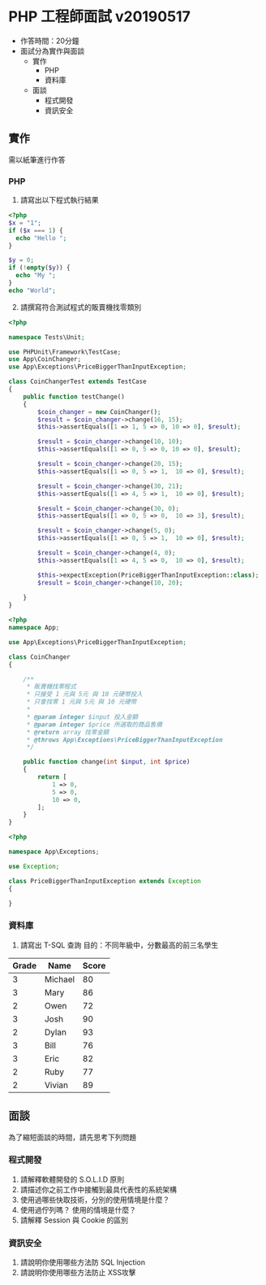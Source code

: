 # PHP 工程師面試 v20190517
* 作答時間：20分鐘
* 面試分為實作與面談
	* 實作
		* PHP
		* 資料庫
	* 面談
		* 程式開發
		* 資訊安全

## 實作
需以紙筆進行作答

### PHP
1. 請寫出以下程式執行結果
```php
<?php
$x = "1";
if ($x === 1) {
  echo "Hello ";
}

$y = 0;
if (!empty($y)) {
  echo "My ";
}
echo "World";
```

















2. 請撰寫符合測試程式的販賣機找零類別

```php
<?php

namespace Tests\Unit;

use PHPUnit\Framework\TestCase;
use App\CoinChanger;
use App\Exceptions\PriceBiggerThanInputException;

class CoinChangerTest extends TestCase
{
    public function testChange()
    {
        $coin_changer = new CoinChanger();
        $result = $coin_changer->change(16, 15);
        $this->assertEquals([1 => 1, 5 => 0, 10 => 0], $result);

        $result = $coin_changer->change(10, 10);
        $this->assertEquals([1 => 0, 5 => 0, 10 => 0], $result);

        $result = $coin_changer->change(20, 15);
        $this->assertEquals([1 => 0, 5 => 1,  10 => 0], $result);

        $result = $coin_changer->change(30, 21);
        $this->assertEquals([1 => 4, 5 => 1,  10 => 0], $result);

        $result = $coin_changer->change(30, 0);
        $this->assertEquals([1 => 0, 5 => 0,  10 => 3], $result);

        $result = $coin_changer->change(5, 0);
        $this->assertEquals([1 => 0, 5 => 1,  10 => 0], $result);

        $result = $coin_changer->change(4, 0);
        $this->assertEquals([1 => 4, 5 => 0,  10 => 0], $result);

        $this->expectException(PriceBiggerThanInputException::class);
        $result = $coin_changer->change(10, 20);
        
    }
}


```







```php
<?php
namespace App;

use App\Exceptions\PriceBiggerThanInputException;

class CoinChanger
{

    /**
     * 販賣機找零程式
     * 只接受 1 元與 5元 與 10 元硬幣投入
     * 只會找零 1 元與 5元 與 10 元硬幣
     *
     * @param integer $input 投入金額
     * @param integer $price 所選取的商品售價
     * @return array 找零金額
     * @throws App\Exceptions\PriceBiggerThanInputException
     */

    public function change(int $input, int $price)
    {
        return [
            1 => 0,
            5 => 0,
            10 => 0,
        ];
    }
}

```
```php
<?php

namespace App\Exceptions;

use Exception;

class PriceBiggerThanInputException extends Exception
{

}

```









### 資料庫

1. 請寫出 T-SQL 查詢
目的：不同年級中，分數最高的前三名學生

| Grade | Name    | Score |
| ----- | ------- | ----- |
| 3     | Michael | 80    |
| 3     | Mary    | 86    |
| 2     | Owen    | 72    |
| 3     | Josh    | 90    |
| 2     | Dylan   | 93    |
| 3     | Bill    | 76    |
| 3     | Eric    | 82    |
| 2     | Ruby    | 77    |
| 2     | Vivian  | 89    |



## 面談
為了縮短面談的時間，請先思考下列問題

### 程式開發
1. 請解釋軟體開發的 S.O.L.I.D 原則
2. 請描述你之前工作中接觸到最具代表性的系統架構
3. 使用過哪些快取技術，分別的使用情境是什麼？
4. 使用過佇列嗎？ 使用的情境是什麼？
5. 請解釋 Session 與 Cookie 的區別

### 資訊安全
1. 請說明你使用哪些方法防 SQL Injection
2. 請說明你使用哪些方法防止 XSS攻擊
